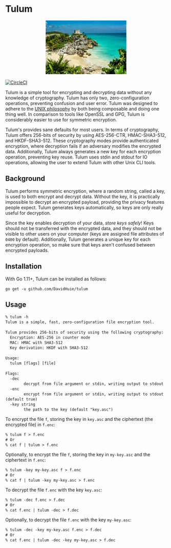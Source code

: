 # Tulum

<p align="center">
    <img src="https://github.com/DavidHuie/tulum/raw/master/images/tulum.jpg" width="50%" height="50%">
</p>

[![CircleCI](https://circleci.com/gh/DavidHuie/tulum.svg?style=svg)](https://circleci.com/gh/DavidHuie/tulum)

Tulum is a simple tool for encrypting and decrypting data without any
knowledge of cryptography. Tulum has only two, zero-configuration
operations, preventing confusion and user error. Tulum was designed to
adhere to the [UNIX
philosophy](https://en.wikipedia.org/wiki/Unix_philosophy) by both
being composable and doing one thing well. In comparison to tools like
OpenSSL and GPG, Tulum is considerably easier to use for symmetric
encryption.

Tulum's provides sane defaults for most users. In terms of
cryptography, Tulum offers 256-bits of security by using AES-256-CTR,
HMAC-SHA3-512, and HKDF-SHA3-512. These cryptography modes provide
authenticated encryption, where decryption fails if an adversary
modifies the encrypted data. Additionally, Tulum always generates a
new key for each encryption operation, preventing key reuse. Tulum
uses stdin and stdout for IO operations, allowing the user to extend
Tulum with other Unix CLI tools.

## Background

Tulum performs symmetric encryption, where a random string, called a
key, is used to both encrypt and decrypt data. Without the key, it is
practically impossible to decrypt an encrypted payload, providing the
privacy features people expect. Tulum generates keys automatically, so
keys are only really useful for decryption.

Since the key enables decryption of your data, *store keys safely*!
Keys should not be transferred with the encrypted data, and they
should not be visible to other users on your computer (keys are
assigned file attributes of `0400` by default). Additionally, Tulum
generates a unique key for each encryption operation, so make sure
that keys aren't confused between encrypted payloads.

## Installation

With Go 1.11+, Tulum can be installed as follows:
```shell
go get -u github.com/DavidHuie/tulum
```

## Usage

```text
% tulum -h
Tulum is a simple, fast, zero-configuration file encryption tool.

Tulum provides 256-bits of security using the following cryptography:
  Encryption: AES-256 in counter mode
  MAC: HMAC with SHA3-512
  Key derivation: HKDF with SHA3-512

Usage:
  tulum [flags] [file]

Flags:
  -dec
    	decrypt from file argument or stdin, writing output to stdout
  -enc
    	encrypt from file argument or stdin, writing output to stdout (default true)
  -key string
    	the path to the key (default "key.asc")
```

To encrypt the file `f`, storing the key in `key.asc` and the
ciphertext (the encrypted file) in `f.enc`:
```shell
% tulum f > f.enc
# Or
% cat f | tulum > f.enc
```

Optionally, to encrypt the file `f`, storing the key in `my-key.asc`
and the ciphertext in `f.enc`:
```shell
% tulum -key my-key.asc f > f.enc
# Or
% cat f | tulum -key my-key.asc > f.enc
```

To decrypt the file `f.enc` with the key `key.asc`:
```shell
% tulum -dec f.enc > f.dec
# Or
% cat f.enc | tulum -dec > f.dec
```

Optionally, to decrypt the file `f.enc` with the key `my-key.asc`:
```shell
% tulum -dec -key my-key.asc f.enc > f.dec
# Or
% cat f.enc | tulum -dec -key my-key.asc > f.dec
```
